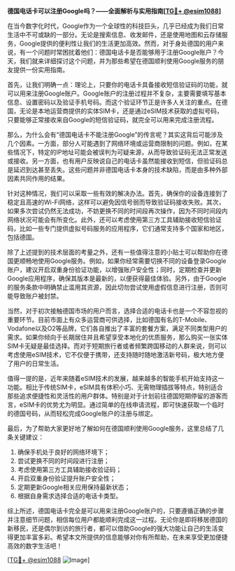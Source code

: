 **德国电话卡可以注册Google吗？——全面解析与实用指南[[TG💪+ @esim1088](https://t.me/s/esim1088)]**

在当今数字化时代，Google作为一个全球性的科技巨头，几乎已经成为我们日常生活中不可或缺的一部分。无论是搜索信息、收发邮件，还是使用地图和云存储服务，Google提供的便利性让我们的生活更加高效。然而，对于身处德国的用户来说，有一个问题时常困扰着他们：德国电话卡是否能够用于注册Google账户？今天，我们就来详细探讨这个问题，并为那些希望在德国顺利使用Google服务的朋友提供一份实用指南。

首先，让我们明确一点：理论上，只要你的电话卡具备接收短信验证码的功能，就可以用来注册Google账户。Google账户的注册过程并不复杂，主要需要填写基本信息、设置密码以及验证手机号码。而这个验证环节正是许多人关注的重点。在德国，无论是本地运营商提供的实体SIM卡，还是通过eSIM技术获取的虚拟号码，只要能够正常接收来自Google的短信验证码，就完全可以用来完成注册流程。

那么，为什么会有“德国电话卡不能注册Google”的传言呢？其实这背后可能涉及几个因素。一方面，部分人可能遇到了网络环境或运营商限制的问题。例如，在某些情况下，特定的IP地址可能会被误判为可疑来源，从而导致验证码无法正常发送或接收。另一方面，也有用户反映说自己的电话卡虽然能接收到短信，但验证码总是延迟到达甚至丢失。这些问题并非德国电话卡本身的技术缺陷，而是由多种外部因素共同作用的结果。

针对这种情况，我们可以采取一些有效的解决办法。首先，确保你的设备连接到了稳定且高速的Wi-Fi网络，这样可以避免因信号弱而导致验证码接收失败。其次，如果多次尝试仍然无法成功，不妨更换不同的时间段再次操作，因为不同时间段内网络状况可能会有所变化。此外，还可以考虑使用第三方工具辅助接收短信验证码，比如一些专门提供虚拟号码服务的应用程序，它们通常支持多个国家和地区，包括德国。

除了上述提到的技术层面的考量之外，还有一些值得注意的小贴士可以帮助你在德国更顺畅地使用Google服务。例如，如果你经常需要切换不同的设备登录Google账户，建议开启双重身份验证功能，以增强账户安全性；同时，定期检查并更新Google应用程序，确保其版本是最新的，以便获得最佳体验。另外，由于Google的服务条款中明确禁止滥用其资源，因此切勿尝试使用虚假信息进行注册，否则可能导致账户被封禁。

当然，对于初次接触德国市场的用户而言，选择合适的电话卡也是一个不容忽视的重要环节。目前市面上有众多运营商可供选择，比如德国有名的T-Mobile、Vodafone以及O2等品牌，它们各自推出了丰富的套餐方案，满足不同类型用户的需求。如果你倾向于长期居住并且希望享受本地化的优质服务，那么购买一张实体SIM卡无疑是最佳选择。而对于短期旅行者或者频繁跨国移动的人群来说，则可以考虑使用eSIM技术，它不仅便于携带，还支持随时随地激活新号码，极大地方便了用户的日常生活。

值得一提的是，近年来随着eSIM技术的发展，越来越多的智能手机开始支持这一功能。相比于传统SIM卡，eSIM具有体积小巧、无需物理插拔等特点，特别适合那些追求便捷性和灵活性的用户群体。特别是对于计划前往德国短期停留的游客而言，eSIM卡的优势尤为明显。通过简单的在线申请流程，即可快速获取一个临时的德国号码，从而轻松完成Google账户的注册与绑定。

最后，为了帮助大家更好地了解如何在德国顺利使用Google服务，这里总结了几条关键建议：
1. 确保手机处于良好的网络环境下；
2. 尝试更换不同的时间段进行注册；
3. 考虑使用第三方工具辅助接收验证码；
4. 开启双重身份验证提升账户安全性；
5. 定期更新Google相关应用保持最新状态；
6. 根据自身需求选择合适的电话卡类型。

综上所述，德国电话卡完全是可以用来注册Google账户的，只要遵循正确的步骤并注意细节问题，相信每位用户都能顺利完成这一过程。无论你是即将移居德国的新移民，还是偶尔到访的旅行者，都可以借助Google的强大功能让自己的生活变得更加丰富多彩。希望本文所提供的信息能够对你有所帮助，在未来享受更加便捷高效的数字生活吧！

[[TG💪+ @esim1088](https://t.me/s/esim1088) ![Image](https://i.postimg.cc/4NQfJmqS/Snipaste-2025-05-13-00-14-12.png)]